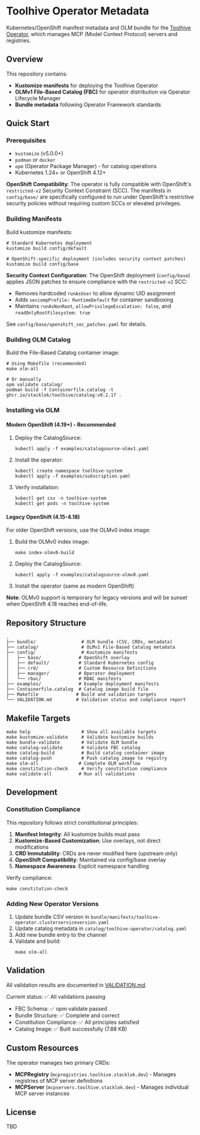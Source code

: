 # Toolhive Operator Metadata

Kubernetes/OpenShift manifest metadata and OLM bundle for the [Toolhive Operator](https://github.com/stacklok/toolhive), which manages MCP (Model Context Protocol) servers and registries.

## Overview

This repository contains:
- **Kustomize manifests** for deploying the Toolhive Operator
- **OLMv1 File-Based Catalog (FBC)** for operator distribution via Operator Lifecycle Manager
- **Bundle metadata** following Operator Framework standards

## Quick Start

### Prerequisites

- `kustomize` (v5.0.0+)
- `podman` or `docker`
- `opm` (Operator Package Manager) - for catalog operations
- Kubernetes 1.24+ or OpenShift 4.12+

**OpenShift Compatibility**: The operator is fully compatible with OpenShift's `restricted-v2` Security Context Constraint (SCC). The manifests in `config/base/` are specifically configured to run under OpenShift's restrictive security policies without requiring custom SCCs or elevated privileges.

### Building Manifests

Build kustomize manifests:

```shell
# Standard Kubernetes deployment
kustomize build config/default

# OpenShift-specific deployment (includes security context patches)
kustomize build config/base
```

**Security Context Configuration**: The OpenShift deployment (`config/base`) applies JSON patches to ensure compliance with the `restricted-v2` SCC:
- Removes hardcoded `runAsUser` to allow dynamic UID assignment
- Adds `seccompProfile: RuntimeDefault` for container sandboxing
- Maintains `runAsNonRoot`, `allowPrivilegeEscalation: false`, and `readOnlyRootFilesystem: true`

See `config/base/openshift_sec_patches.yaml` for details.

### Building OLM Catalog

Build the File-Based Catalog container image:

```shell
# Using Makefile (recommended)
make olm-all

# Or manually
opm validate catalog/
podman build -f Containerfile.catalog -t ghcr.io/stacklok/toolhive/catalog:v0.2.17 .
```

### Installing via OLM

#### Modern OpenShift (4.19+) - Recommended

1. Deploy the CatalogSource:
   ```shell
   kubectl apply -f examples/catalogsource-olmv1.yaml
   ```

2. Install the operator:
   ```shell
   kubectl create namespace toolhive-system
   kubectl apply -f examples/subscription.yaml
   ```

3. Verify installation:
   ```shell
   kubectl get csv -n toolhive-system
   kubectl get pods -n toolhive-system
   ```

#### Legacy OpenShift (4.15-4.18)

For older OpenShift versions, use the OLMv0 index image:

1. Build the OLMv0 index image:
   ```shell
   make index-olmv0-build
   ```

2. Deploy the CatalogSource:
   ```shell
   kubectl apply -f examples/catalogsource-olmv0.yaml
   ```

3. Install the operator (same as modern OpenShift)

**Note**: OLMv0 support is temporary for legacy versions and will be sunset when OpenShift 4.18 reaches end-of-life.

## Repository Structure

```
.
├── bundle/                 # OLM bundle (CSV, CRDs, metadata)
├── catalog/                # OLMv1 File-Based Catalog metadata
├── config/                 # Kustomize manifests
│   ├── base/              # OpenShift overlay
│   ├── default/           # Standard Kubernetes config
│   ├── crd/               # Custom Resource Definitions
│   ├── manager/           # Operator deployment
│   └── rbac/              # RBAC manifests
├── examples/              # Example deployment manifests
├── Containerfile.catalog  # Catalog image build file
├── Makefile              # Build and validation targets
└── VALIDATION.md         # Validation status and compliance report
```

## Makefile Targets

```shell
make help                   # Show all available targets
make kustomize-validate     # Validate kustomize builds
make bundle-validate        # Validate OLM bundle
make catalog-validate       # Validate FBC catalog
make catalog-build          # Build catalog container image
make catalog-push           # Push catalog image to registry
make olm-all               # Complete OLM workflow
make constitution-check     # Verify constitution compliance
make validate-all          # Run all validations
```

## Development

### Constitution Compliance

This repository follows strict constitutional principles:

1. **Manifest Integrity**: All kustomize builds must pass
2. **Kustomize-Based Customization**: Use overlays, not direct modifications
3. **CRD Immutability**: CRDs are never modified here (upstream only)
4. **OpenShift Compatibility**: Maintained via config/base overlay
5. **Namespace Awareness**: Explicit namespace handling

Verify compliance:
```shell
make constitution-check
```

### Adding New Operator Versions

1. Update bundle CSV version in `bundle/manifests/toolhive-operator.clusterserviceversion.yaml`
2. Update catalog metadata in `catalog/toolhive-operator/catalog.yaml`
3. Add new bundle entry to the channel
4. Validate and build:
   ```shell
   make olm-all
   ```

## Validation

All validation results are documented in [VALIDATION.md](VALIDATION.md).

Current status: ✅ All validations passing

- FBC Schema: ✅ opm validate passed
- Bundle Structure: ✅ Complete and correct
- Constitution Compliance: ✅ All principles satisfied
- Catalog Image: ✅ Built successfully (7.88 KB)

## Custom Resources

The operator manages two primary CRDs:

- **MCPRegistry** (`mcpregistries.toolhive.stacklok.dev`) - Manages registries of MCP server definitions
- **MCPServer** (`mcpservers.toolhive.stacklok.dev`) - Manages individual MCP server instances

## License

TBD
